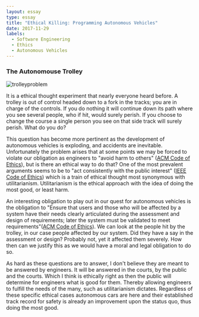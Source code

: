 ```yaml
---
layout: essay
type: essay
title: "Ethical Killing: Programming Autonomous Vehicles"
date: 2017-11-29
labels:
  - Software Engineering
  - Ethics
  - Autonomous Vehicles
---
```


### The Autonomouse Trolley

![trolleyproblem](https://pixel.nymag.com/imgs/daily/selectall/2016/08/09/09-trolley.w710.h473.jpg)

It is a ethical thought experiment that nearly everyone heard before. A trolley is out of control headed down to a fork in the tracks; you are in charge of the controls. If you do nothing it will continue down its path where you see several people, who if hit, would surely perish. If you choose to change the course a single person you see on that side track will surely perish. What do you do?

This question has become more pertinent as the development of autonomous vehicles is exploding, and accidents are inevitable. Unfortunately the problem arises that at some points we may be forced to violate our obligation as engineers to "avoid harm to others" ([ACM Code of Ethics](https://www.acm.org/about-acm/acm-code-of-ethics-and-professional-conduct)), but is there an ethical way to do that? One of the most prevalent arguments seems to be to "act consistently with the public interest" ([IEEE Code of Ethics](https://www.computer.org/web/education/code-of-ethics)) which is a train of ethical thought most synonymous with utilitarianism. Utilitarianism is the ethical approach with the idea of doing the most good, or least harm.

An interesting obligation to play out in our quest for autonomous vehicles is the obligation to "Ensure that users and those who will be affected by a system have their needs clearly articulated during the assessment and design of requirements; later the system must be validated to meet requirements"([ACM Code of Ethics](https://www.acm.org/about-acm/acm-code-of-ethics-and-professional-conduct)). We can look at the people hit by the trolley, in our case people affected by our system. Did they have a say in the assessment or design? Probably not, yet it affected them severely. How then can we justify this as we would have a moral and legal obligation to do so.
 
As hard as these questions are to answer, I don't believe they are meant to be answered by engineers. It will be answered in the courts, by the public and the courts. Which I think is ethically right as then the public will determine for engineers what is good for them. Thereby allowing engineers to fulfill the needs of the many, such as utilitarianism dictates. Regardless of these specific ethical cases autonomous cars are here and their established track record for safety is already an improvement upon the status quo, thus doing the most good.


